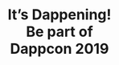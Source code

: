 ---
templateKey: get-involved-page
title: |-
  It’s Dappening!  
  Be part of  
  Dappcon 2019
columns:
  firstCol:
    title: Sponsor
    description: Check out our [sponsorship packages](https://drive.google.com/file/d/1BsT4NA_tq8u4o-K3I209TDgQnUjpdYHX/view). 
    URL: mailto:sponsor@dappcon.io
  secondCol:
    title: Speaker
    description: To give a talk or to organise a workshop, apply here. 
    URL: https://gnosis1.typeform.com/to/ZNV6Wf
  thirdCol:
    title: Volunteer
    description: To volunteer at our event apply here. [Contact us](mailto:volunteer@dappcon.io) for more information.
    URL: https://gnosis1.typeform.com/to/y3taxr
---